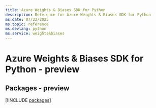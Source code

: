 ```yaml
---
title: Azure Weights & Biases SDK for Python
description: Reference for Azure Weights & Biases SDK for Python
ms.date: 07/22/2025
ms.topic: reference
ms.devlang: python
ms.service: weights&biases
---
```

# Azure Weights & Biases SDK for Python - preview
## Packages - preview
[!INCLUDE [packages](weights-&-biases-index.md)]